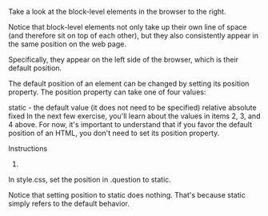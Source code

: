 Take a look at the block-level elements in the browser to the right.

Notice that block-level elements not only take up their own line of space (and therefore sit on top of each other), but they also consistently appear in the same position on the web page.

Specifically, they appear on the left side of the browser, which is their default position.

The default position of an element can be changed by setting its position property. The position property can take one of four values:

static - the default value (it does not need to be specified)
relative
absolute
fixed
In the next few exercise, you'll learn about the values in items 2, 3, and 4 above. For now, it's important to understand that if you favor the default position of an HTML, you don't need to set its position property.

Instructions

1.
In style.css, set the position in .question to static.

Notice that setting position to static does nothing. That's because static simply refers to the default behavior.